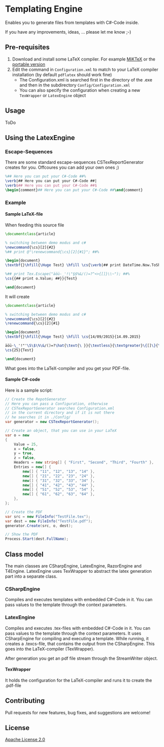 # Templating Engine
Enables you to generate files from templates with C#-Code inside.

If you have any improvements, ideas, ... please let me know ;-)

## Pre-requisites
1. Download and install some LaTeX compiler. For example [MiKTeX](http://miktex.org/download) or the [portable version](http://miktex.org/portable)
3. Edit the command in `Configuration.xml` to match to your LaTeX compiler installation (by default `pdflatex` should work fine)
    * The Configuration.xml is searched first in the directory of the .exe and then in the subdirectory `Config/Configuration.xml`
    * You can also specify the configuration when creating a new `TexWrapper` or `LatexEngine` object

## Usage

ToDo

## Using the LatexEngine

### Escape-Sequences

There are some standard escape-sequences CSTexReportGenerator creates for you. Offcoures you can add your own ones ;)

```tex
%## Here you can put your C#-Code ##%
\verb|## Here you can put your C#-Code ##|
\verb$## Here you can put your C#-Code ##$
\begin{comment}## Here you can put your C#-Code ##\end{comment}
```

### Example

#### Sample LaTeX-file

When feeding this source file

```tex
\documentclass{article}

% switching between demo modus and c#
\newcommand{\cs}[2]{#2}
%## print @"\renewcommand{\cs}[2]{#1}"; ##%

\begin{document}
\textbf{}\hfill{\Huge Test} \hfill \cs{\verb|## print DateTime.Now.ToShortDateString(); ##|}{14.09.2015}

%## print Tex.Escape("äöü-_'!\"§$%&/()=?^<>{[]}\\~"); ##%
\cs{{## print o.Value; ##}}{Test}

\end{document}
```

It will create

```tex
\documentclass{article}

% switching between demo modus and c#
\newcommand{\cs}[2]{#2}
\renewcommand{\cs}[2]{#1}

\begin{document}
\textbf{}\hfill{\Huge Test} \hfill \cs{14/09/2015}{14.09.2015}

äöü-\_'!"'\S\$\%\&/()=?\hat{\text{\ }}{\textless}{\textgreater}\{[]\}{\texttt{\char`\\}{\textasciitilde}
\cs{25}{Test}

\end{document}
```

What goes into the LaTeX-compiler and you get your PDF-file.

#### Sample C#-code

Here is a sample script:

```csharp
// Create the RepotGenerator
// Here you can pass a Configuration, otherwise
// CSTexReportGenerator searches Configuration.xml
// in the current directory and if it is not there
// he searches it in ./Config/
var generator = new CSTexReportGenerator();

// Create an object, that you can use in your LaTeX
var o = new
{
    Value = 25,
    x = false,
    y = true,
    z = false,
    Headers = new string[] { "First", "Second", "Third", "Fourth" },
    Entries = new[] {
        new[] { "11", "12", "13", "14" },
        new[] { "21", "22", "23", "24" },
        new[] { "31", "32", "33", "34" },
        new[] { "41", "42", "43", "44" },
        new[] { "51", "52", "53", "54" },
        new[] { "61", "62", "63", "64" },
    },
};

// Create the PDF
var src = new FileInfo("TestFile.tex");
var dest = new FileInfo("TestFile.pdf");
generator.Create(src, o, dest);

// Show the PDF
Process.Start(dest.FullName);
```

## Class model

The main classes are CSharpEngine, LatexEngine, RazorEngine and T4Engine.
LatexEngine uses TexWrapper to abstract the latex generation part into a separate class.

### CSharpEngine

Compiles and executes templates with embedded C#-Code in it.
You can pass values to the template through the context parameters.

### LatexEngine

Compiles and executes .tex-files with embedded C#-Code in it.
You can pass values to the template through the context parameters.
It uses CSharpEngine for compiling and executing a template.
While running, it creates a .texcs-file, that contains the output from the CSharpEngine.
This goes into the LaTeX-compiler (TexWrapper).

After generation you get an pdf file stream through the StreamWriter object.

#### TexWrapper

It holds the configuration for the LaTeX-compiler and runs it to create the .pdf-file

## Contributing

Pull requests for new features, bug fixes, and suggestions are welcome!

## License

[Apache License 2.0](LICENSE)
